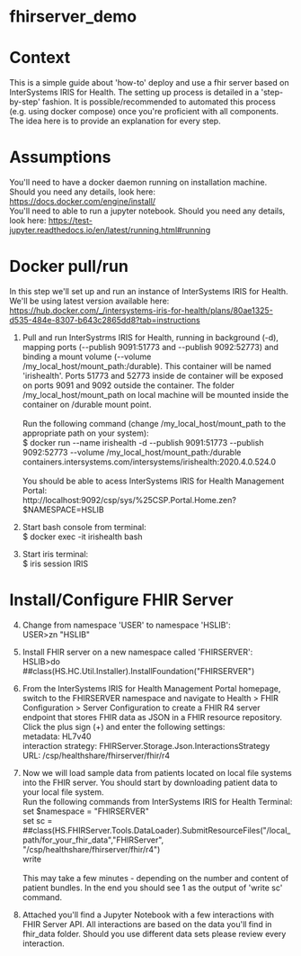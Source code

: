 # fhirserver_demo

# Context
This is a simple guide about 'how-to' deploy and use a fhir server based on InterSystems IRIS for Health.
The setting up process is detailed in a 'step-by-step' fashion. It is possible/recommended to automated this process (e.g. using docker compose) once you're proficient with all components. The idea here is to provide an explanation for every step.

# Assumptions
You'll need to have a docker daemon running on installation machine. Should you need any details, look here: https://docs.docker.com/engine/install/
<br>You'll need to able to run a jupyter notebook. Should you need any details, look here: https://test-jupyter.readthedocs.io/en/latest/running.html#running

# Docker pull/run
In this step we'll set up and run an instance of InterSystems IRIS for Health. We'll be using latest version available here:<br> 
https://hub.docker.com/_/intersystems-iris-for-health/plans/80ae1325-d535-484e-8307-b643c2865dd8?tab=instructions

1) Pull and run InterSystrms IRIS for Health, running in background (-d), mapping ports (--publish 9091:51773 and --publish 9092:52773) and binding a mount volume (--volume /my_local_host/mount_path:/durable). This container will be named 'irishealth'. Ports 51773 and 52773 inside de container will be exposed on ports 9091 and 9092 outside the container. The folder /my_local_host/mount_path on local machine will be mounted inside the container on /durable mount point.<br><br>
Run the following command (change /my_local_host/mount_path to the appropriate path on your system):<br>
$ docker run --name irishealth -d --publish 9091:51773 --publish 9092:52773 --volume /my_local_host/mount_path:/durable containers.intersystems.com/intersystems/irishealth:2020.4.0.524.0<br><br>You should be able to acess InterSystems IRIS for Health Management Portal:<br> http://localhost:9092/csp/sys/%25CSP.Portal.Home.zen?$NAMESPACE=HSLIB

2) Start bash console from terminal:<br>
$ docker exec -it irishealth bash

3) Start iris terminal:<br>
$ iris session IRIS

# Install/Configure FHIR Server

4) Change from namespace 'USER' to namespace 'HSLIB':<br>
USER>zn "HSLIB"

5) Install FHIR server on a new namespace called 'FHIRSERVER':<br>
HSLIB>do ##class(HS.HC.Util.Installer).InstallFoundation("FHIRSERVER")

6) From the InterSystems IRIS for Health Management Portal homepage, switch to the FHIRSERVER namespace and navigate to Health > FHIR Configuration > Server Configuration to create a FHIR R4 server endpoint that stores FHIR data as JSON in a FHIR resource repository. Click the plus sign (+) and enter the following settings:<br>
  metadata: HL7v40<br>
  interaction strategy: FHIRServer.Storage.Json.InteractionsStrategy<br>
  URL: /csp/healthshare/fhirserver/fhir/r4<br>

7) Now we will load sample data from patients located on local file systems into the FHIR server. You should start by downloading patient data to your local file system.<br>Run the following commands from InterSystems IRIS for Health Terminal:<br>
  set $namespace = "FHIRSERVER"<br>
  set sc = ##class(HS.FHIRServer.Tools.DataLoader).SubmitResourceFiles("/local_path/for_your_fhir_data","FHIRServer",   "/csp/healthshare/fhirserver/fhir/r4")<br>
  write<br><br>
  This may take a few minutes - depending on the number and content of patient bundles. In the end you should see 1 as the output of 'write sc' command.
  
8) Attached you'll find a Jupyter Notebook with a few interactions with FHIR Server API. All interactions are based on the data you'll find in fhir_data folder. Should you use different data sets please review every interaction.

